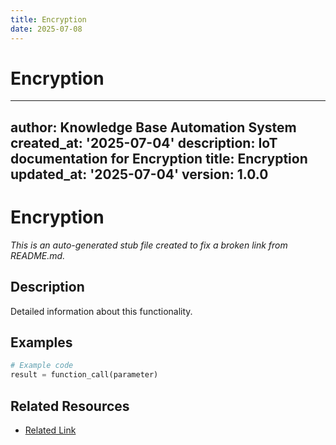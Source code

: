 ```yaml
---
title: Encryption
date: 2025-07-08
---
```


# Encryption

---
author: Knowledge Base Automation System
created_at: '2025-07-04'
description: IoT documentation for Encryption
title: Encryption
updated_at: '2025-07-04'
version: 1.0.0
---

# Encryption

*This is an auto-generated stub file created to fix a broken link from README.md.*

## Description

Detailed information about this functionality.

## Examples

```python
# Example code
result = function_call(parameter)
```

## Related Resources

- [Related Link](./related_resource.md)
